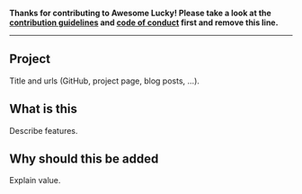 **Thanks for contributing to Awesome Lucky! Please take a look at the [contribution guidelines](https://github.com/andrewmcodes/awesome-lucky/blob/main/CONTRIBUTING.md) and [code of conduct](https://github.com/andrewmcodes/awesome-lucky/blob/main/CODE_OF_CONDUCT.md) first and remove this line.**

---

## Project

Title and urls (GitHub, project page, blog posts, ...).

## What is this

Describe features.

## Why should this be added

Explain value.
